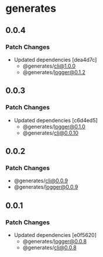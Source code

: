 # generates

## 0.0.4

### Patch Changes

- Updated dependencies [dea4d7c]
  - @generates/cli@1.0.0
  - @generates/logger@0.1.2

## 0.0.3

### Patch Changes

- Updated dependencies [c6d4ed5]
  - @generates/logger@0.1.0
  - @generates/cli@0.0.10

## 0.0.2

### Patch Changes

- @generates/cli@0.0.9
- @generates/logger@0.0.9

## 0.0.1

### Patch Changes

- Updated dependencies [e0f5620]
  - @generates/logger@0.0.8
  - @generates/cli@0.0.8

